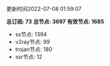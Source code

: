 更新时间2022-07-08 01:59:07

**总订阅: 73**
**总节点: 3697**
**有效节点: 1685**
- ss节点: 1394
- v2ray节点: 99
- trojan节点: 180
- ssr节点: 12
